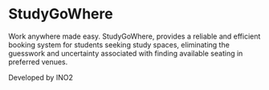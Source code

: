 
# StudyGoWhere

Work anywhere made easy. StudyGoWhere, provides a reliable and efficient booking system for students seeking study spaces, eliminating the guesswork and uncertainty associated with finding available seating in preferred venues.

Developed by INO2

